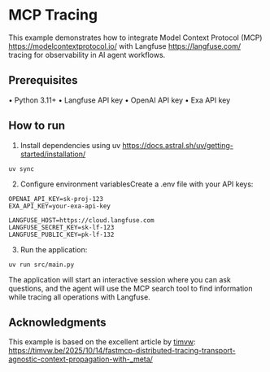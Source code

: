 # MCP Tracing

This example demonstrates how to integrate Model Context Protocol (MCP) https://modelcontextprotocol.io/ with
Langfuse https://langfuse.com/ tracing for observability in AI agent workflows.

## Prerequisites

• Python 3.11+
• Langfuse API key
• OpenAI API key
• Exa API key

## How to run

1. Install dependencies using uv https://docs.astral.sh/uv/getting-started/installation/

```
uv sync
```
2. Configure environment variablesCreate a .env file with your API keys:

```
OPENAI_API_KEY=sk-proj-123
EXA_API_KEY=your-exa-api-key

LANGFUSE_HOST=https://cloud.langfuse.com
LANGFUSE_SECRET_KEY=sk-lf-123
LANGFUSE_PUBLIC_KEY=pk-lf-132
```

3. Run the application:

```
uv run src/main.py
```

The application will start an interactive session where you can ask questions, and the agent will use the MCP
search tool to find information while tracing all operations with Langfuse.

## Acknowledgments

This example is based on the excellent article by [timvw](https://github.com/timvw): https://timvw.be/2025/10/14/fastmcp-distributed-tracing-transport-agnostic-context-propagation-with-_meta/